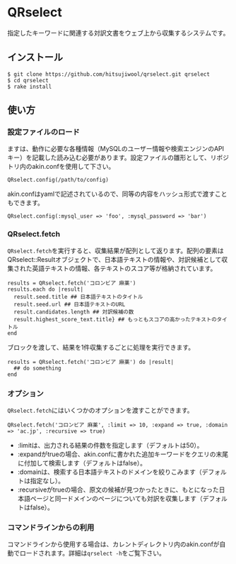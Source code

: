 # QRselect
指定したキーワードに関連する対訳文書をウェブ上から収集するシステムです。

## インストール
    $ git clone https://github.com/hitsujiwool/qrselect.git qrselect
    $ cd qrselect
	$ rake install
	
## 使い方

### 設定ファイルのロード

ますは、動作に必要な各種情報（MySQLのユーザー情報や検索エンジンのAPIキー）を記載した読み込む必要があります。設定ファイルの雛形として、リボジトリ内のakin.confを使用して下さい。

	QRselect.config(/path/to/config)
	
akin.confはyamlで記述されているので、同等の内容をハッシュ形式で渡すこともできます。

	QRselect.config(:mysql_user => 'foo', :mysql_password => 'bar')

### QRselect.fetch
	
`QRselect.fetch`を実行すると、収集結果が配列として返ります。配列の要素はQRselect::Resultオブジェクトで、日本語テキストの情報や、対訳候補として収集された英語テキストの情報、各テキストのスコア等が格納されています。
	
	results = QRselect.fetch('コロンビア 麻薬')
	results.each do |result|
      result.seed.title ## 日本語テキストのタイトル
      result.seed.url ## 日本語テキストのURL
      result.candidates.length ## 対訳候補の数
	  result.highest_score_text.title} ## もっともスコアの高かったテキストのタイトル
    end
	
ブロックを渡して、結果を1件収集するごとに処理を実行できます。	

	results = QRselect.fetch('コロンビア 麻薬') do |result|
      ## do something
    end
	
### オプション

`QRselect.fetch`にはいくつかのオプションを渡すことができます。

    QRselect.fetch('コロンビア 麻薬', :limit => 10, :expand => true, :domain => 'ac.jp', :recursive => true)

* :limitは、出力される結果の件数を指定します（デフォルトは50）。
* :expandがtrueの場合、akin.confに書かれた追加キーワードをクエリの末尾に付加して検索します（デフォルトはfalse）。
* :domainは、検索する日本語テキストのドメインを絞りこみます（デフォルトは指定なし）。
* :recursiveがtrueの場合、原文の候補が見つかったときに、もとになった日本語ページと同一ドメインのページについても対訳を収集します（デフォルトはfalse）。


### コマンドラインからの利用
コマンドラインから使用する場合は、カレントディレクトリ内のakin.confが自動でロードされます。詳細は`qrselect -h`をご覧下さい。
	
